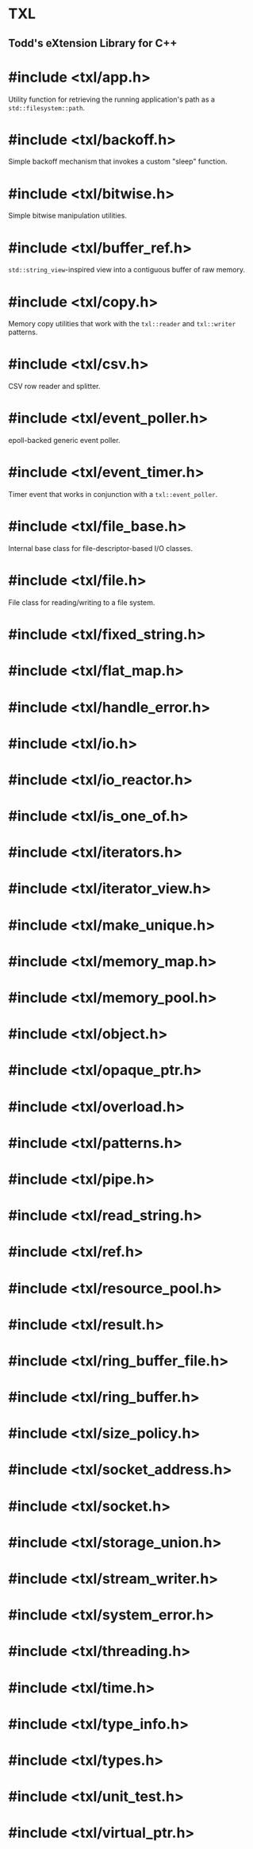 # TXL
## Todd's eXtension Library for C++

# #include <txl/app.h>

Utility function for retrieving the running application's path as a `std::filesystem::path`.

# #include <txl/backoff.h>

Simple backoff mechanism that invokes a custom "sleep" function.

# #include <txl/bitwise.h>

Simple bitwise manipulation utilities.

# #include <txl/buffer_ref.h>

`std::string_view`-inspired view into a contiguous buffer of raw memory.

# #include <txl/copy.h>

Memory copy utilities that work with the `txl::reader` and `txl::writer` patterns.

# #include <txl/csv.h>

CSV row reader and splitter.

# #include <txl/event_poller.h>

epoll-backed generic event poller.

# #include <txl/event_timer.h>

Timer event that works in conjunction with a `txl::event_poller`.

# #include <txl/file_base.h>

Internal base class for file-descriptor-based I/O classes.

# #include <txl/file.h>

File class for reading/writing to a file system.

# #include <txl/fixed_string.h>
# #include <txl/flat_map.h>
# #include <txl/handle_error.h>
# #include <txl/io.h>
# #include <txl/io_reactor.h>
# #include <txl/is_one_of.h>
# #include <txl/iterators.h>
# #include <txl/iterator_view.h>
# #include <txl/make_unique.h>
# #include <txl/memory_map.h>
# #include <txl/memory_pool.h>
# #include <txl/object.h>
# #include <txl/opaque_ptr.h>
# #include <txl/overload.h>
# #include <txl/patterns.h>
# #include <txl/pipe.h>
# #include <txl/read_string.h>
# #include <txl/ref.h>
# #include <txl/resource_pool.h>
# #include <txl/result.h>
# #include <txl/ring_buffer_file.h>
# #include <txl/ring_buffer.h>
# #include <txl/size_policy.h>
# #include <txl/socket_address.h>
# #include <txl/socket.h>
# #include <txl/storage_union.h>
# #include <txl/stream_writer.h>
# #include <txl/system_error.h>
# #include <txl/threading.h>
# #include <txl/time.h>
# #include <txl/type_info.h>
# #include <txl/types.h>
# #include <txl/unit_test.h>
# #include <txl/virtual_ptr.h>
